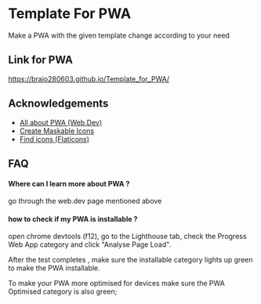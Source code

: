 
# Template For PWA

Make a PWA with the given template change according to your need


## Link for PWA
https://brajo280603.github.io/Template_for_PWA/


## Acknowledgements

 - [All about PWA (Web.Dev)](https://web.dev/progressive-web-apps/)
 - [Create Maskable Icons](https://maskable.app/editor)
 - [Find icons (Flaticons)](https://www.flaticon.com/)
 
 


## FAQ

#### Where can I learn more about PWA ?
go through the web.dev page mentioned above

#### how to check if my PWA is installable ?

open chrome devtools (f12), go to the Lighthouse tab, check the Progress Web App category and click "Analyse Page Load".

After the test completes , make sure the installable category lights up green to make the PWA installable. 

To make your PWA more optimised for devices make sure the PWA Optimised category is
also green;




